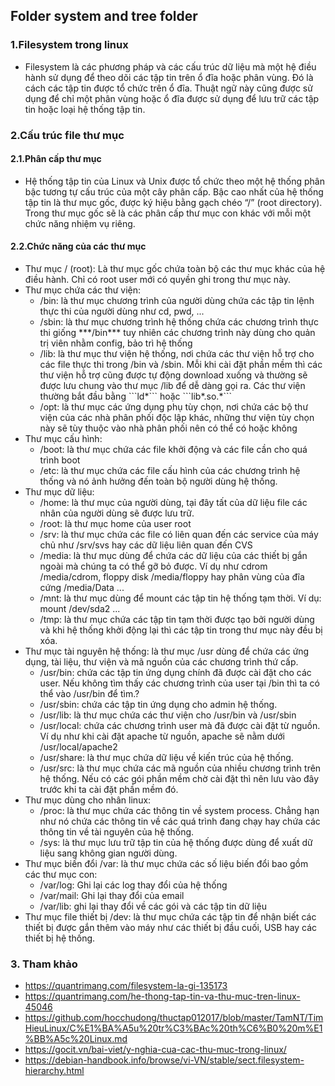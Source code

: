 ## Folder system and tree folder
### 1.Filesystem trong linux
- Filesystem là các phương pháp và các cấu trúc dữ liệu mà một hệ điều hành sử dụng để theo dõi các tập tin trên ổ đĩa hoặc phân vùng. Đó là cách các tập tin được tổ chức trên ổ đĩa. Thuật ngữ này cũng được sử dụng để chỉ một phân vùng hoặc ổ đĩa được sử dụng để lưu trữ các tập tin hoặc loại hệ thống tập tin.

### 2.Cấu trúc file thư mục
#### 2.1.Phân cấp thư mục
- Hệ thống tập tin của Linux và Unix được tổ chức theo một hệ thống phân bậc tương tự cấu trúc của một cây phân cấp. Bậc cao nhất của hệ thống tập tin là thư mục gốc, được ký hiệu bằng gạch chéo “/” (root directory). Trong thư mục gốc sẽ là các phân cấp thư mục con khác với mỗi một chức năng nhiệm vụ riêng.

#### 2.2.Chức năng của các thư mục
- Thư mục / (root): Là thư mục gốc chứa toàn bộ các thư mục khác của hệ điều hành. Chỉ có root user mới có quyền ghi trong thư mục này.
- Thư mục chứa các thư viện:
	<ul>
		<li>/bin: là thư mục chương trình của người dùng chứa các tập tin lệnh thực thi của người dùng như cd, pwd, ...</li>
		<li>/sbin: là thư mục chương trình hệ thống chứa các chương trình thực thi giống ***/bin*** tuy nhiên các chương trình này dùng cho quản trị viên nhằm config, bảo trì hệ thống</li>
		<li>/lib: là thư mục thư viện hệ thống, nơi chứa các thư viện hỗ trợ cho các file thực thi trong /bin và /sbin. Mỗi khi cài đặt phần mềm thì các thư viện hỗ trợ cũng được tự động download xuống và thường sẽ được lưu chung vào thư mục /lib để dễ dàng gọi ra. Các thư viện thường bắt đầu bằng ```ld*``` hoặc ```lib*.so.*```</li>
		<li>/opt: là thư mục các ứng dụng phụ tùy chọn, nơi chứa các bộ thư viện của các nhà phân phối độc lập khác, những thư viện tùy chọn này sẽ tùy thuộc vào nhà phân phối nên có thể có hoặc không</li>
	</ul>
- Thư mục cấu hình:
	<ul>
		<li>/boot: là thư mục chứa các file khởi động và các file cần cho quá trình boot</li>
		<li>/etc: là thư mục chứa các file cấu hình của các chương trình hệ thống và nó ảnh hưởng đến toàn bộ người dùng hệ thống.</li>
	</ul>
- Thư mục dữ liệu:
	<ul>
		<li>/home: là thư mục của người dùng, tại đây tất của dữ liệu file các nhân của người dùng sẽ được lưu trữ.</li>
		<li>/root: là thư mục home của user root</li>
		<li>/srv: là thư mục chứa các file có liên quan đến các service của máy chủ như /srv/svs hay các dữ liệu liên quan đến CVS</li>
		<li>/media: là thư mục dùng để chứa các dữ liệu của các thiết bị gắn ngoài mà chúng ta có thể gỡ bỏ được. Ví dụ như cdrom /media/cdrom, floppy disk /media/floppy hay phân vùng của đĩa cứng /media/Data ...</li>
		<li>/mnt: là thư mục dùng để mount các tập tin hệ thống tạm thời. Ví dụ: mount /dev/sda2 ... </li>
		<li>/tmp: là thư mục chứa các tập tin tạm thời được tạo bởi người dùng và khi hệ thống khởi động lại thì các tập tin trong thư mục này đều bị xóa.</li>
	</ul>
- Thư mục tài nguyên hệ thống: là thư mục /usr dùng để chứa các ứng dụng, tài liệu, thư viện và mã nguồn của các chương trình thứ cấp.
	<ul>
		<li>/usr/bin: chứa các tập tin ứng dụng chính đã được cài đặt cho các user. Nếu không tìm thấy các chương trình của user tại /bin thì ta có thể vào /usr/bin để tìm.?</li>
		<li>/usr/sbin: chứa các tập tin ứng dụng cho admin hệ thống. </li>
		<li>/usr/lib: là thư mục chứa các thư viện cho /usr/bin và /usr/sbin</li>
		<li>/usr/local: chứa các chương trình user mà đã được cài đặt từ nguồn. Ví dụ như khi cài đặt apache từ nguồn, apache sẽ nằm dưới /usr/local/apache2</li>
		<li>/usr/share: là thư mục chứa dữ liệu về kiến trúc của hệ thống.</li>
		<li>/usr/src: là thư mục chứa các mã nguồn của nhiều chương trình trên hệ thống. Nếu có các gói phần mềm chờ cài đặt thì nên lưu vào đây trước khi ta cài đặt phần mềm đó.</li>
	</ul>
- Thư mục dùng cho nhân linux:
	<ul>
		<li>/proc: là thư mục chứa các thông tin về system process. Chẳng hạn như nó chứa các thông tin về các quá trình đang chạy hay chứa các thông tin về tài nguyên của hệ thống.</li>
		<li>/sys: là thư mục lưu trữ tập tin của hệ thống được dùng để xuất dữ liệu sang không gian người dùng.</li>
	</ul>
- Thư mục biến đổi /var: là thư mục chứa các số liệu biến đổi bao gồm các thư mục con:
	<ul>
		<li>/var/log: Ghi lại các log thay đổi của hệ thống</li>
		<li>/var/mail: Ghi lại thay đổi của email</li>
		<li>/var/lib: ghi lại thay đổi về các gói và các tập tin dữ liệu</li>
	</ul>
- Thư mục file thiết bị /dev: là thư mục chứa các tập tin để nhận biết các thiết bị được gắn thêm vào máy như các thiết bị đầu cuối, USB hay các thiết bị hệ thống.

### 3. Tham khảo
- https://quantrimang.com/filesystem-la-gi-135173
- https://quantrimang.com/he-thong-tap-tin-va-thu-muc-tren-linux-45046
- https://github.com/hocchudong/thuctap012017/blob/master/TamNT/TimHieuLinux/C%E1%BA%A5u%20tr%C3%BAc%20th%C6%B0%20m%E1%BB%A5c%20Linux.md
- https://gocit.vn/bai-viet/y-nghia-cua-cac-thu-muc-trong-linux/
- https://debian-handbook.info/browse/vi-VN/stable/sect.filesystem-hierarchy.html
